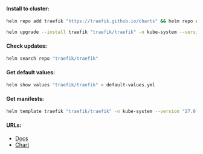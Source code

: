 #### Install to cluster:
```bash
helm repo add traefik "https://traefik.github.io/charts" && helm repo update
```
```bash
helm upgrade --install traefik "traefik/traefik" -n kube-system --version "27.0.0"
```

#### Check updates:
```bash
helm search repo "traefik/traefik"
```

#### Get default values:
```bash
helm show values "traefik/traefik" > default-values.yml
```

#### Get manifests:
```bash
helm template traefik "traefik/traefik" -n kube-system --version "27.0.0" > manifests.yml
```

#### URLs:
- [Docs](https://doc.traefik.io/traefik/)
- [Chart](https://github.com/traefik/traefik-helm-chart)

